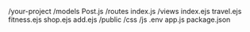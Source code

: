 /your-project
  /models
    Post.js
  /routes
    index.js
  /views
    index.ejs
    travel.ejs
    fitness.ejs
    shop.ejs
    add.ejs
  /public
    /css
    /js
  .env
  app.js
  package.json
